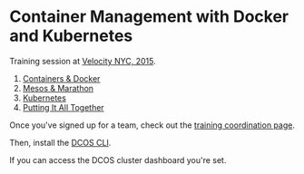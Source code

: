# Container Management with Docker and Kubernetes

Training session at [Velocity NYC, 2015](http://velocityconf.com/devops-web-performance-ny-2015/public/schedule/detail/44830).

1. [Containers &amp; Docker](./docker)
1. [Mesos &amp; Marathon](./mesos-marathon)
1. [Kubernetes](./kubernetes)
1. [Putting It All Together](./piat)

Once you've signed up for a team, check out the [training coordination page](http://j.mp/velocity-2015-container-training).

Then, install the [DCOS CLI](https://docs.mesosphere.com/install/cli/).

If you can access the DCOS cluster dashboard you're set.
